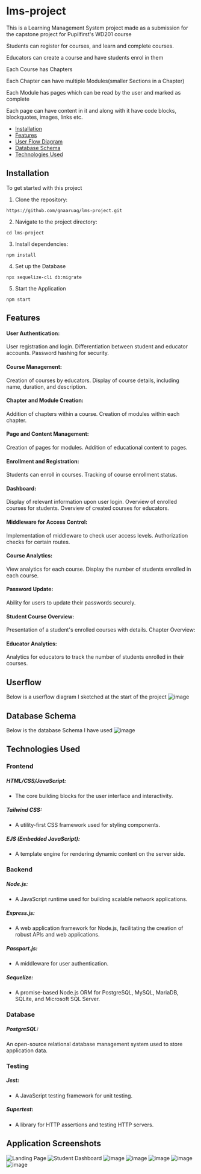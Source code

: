 # lms-project

This is a Learning Management System project made as a submission for the capstone project for Pupilfirst's WD201 course

Students can register for courses, and learn and complete courses.

Educators can create a course and have students enrol in them

Each Course has Chapters

Each Chapter can have multiple Modules(smaller Sections in a Chapter)

Each Module has pages which can be read by the user and marked as complete

Each page can have content in it and along with it have code blocks, blockquotes, images, links etc.


- [Installation](#installation)
- [Features](#features)
- [User Flow Diagram](#userflow)
- [Database Schema](#database-schema)
- [Technologies Used](#technologies-used)


## Installation

To get started with this project
1. Clone the repository:

```
https://github.com/gnaaruag/lms-project.git
```

2. Navigate to the project directory:

```
cd lms-project
```

3. Install dependencies:

```
npm install
```

4. Set up the Database

```
npx sequelize-cli db:migrate

```

5. Start the Application
```
npm start
```

## Features

#### User Authentication:
User registration and login.
Differentiation between student and educator accounts.
Password hashing for security.

#### Course Management:
Creation of courses by educators.
Display of course details, including name, duration, and description.

#### Chapter and Module Creation:
Addition of chapters within a course.
Creation of modules within each chapter.

#### Page and Content Management:
Creation of pages for modules.
Addition of educational content to pages.

#### Enrollment and Registration:
Students can enroll in courses.
Tracking of course enrollment status.

#### Dashboard:
Display of relevant information upon user login.
Overview of enrolled courses for students.
Overview of created courses for educators.

#### Middleware for Access Control:
Implementation of middleware to check user access levels.
Authorization checks for certain routes.

#### Course Analytics:
View analytics for each course.
Display the number of students enrolled in each course.

#### Password Update:
Ability for users to update their passwords securely.

#### Student Course Overview:
Presentation of a student's enrolled courses with details.
Chapter Overview:

#### Educator Analytics:
Analytics for educators to track the number of students enrolled in their courses.

## Userflow

Below is a userflow diagram I sketched at the start of the project
![image](https://github.com/gnaaruag/lms-project/assets/68043860/233075ae-6ca8-4cf2-a415-6e13d0cacdb1)

## Database Schema

Below is the database Schema I have used
![image](https://github.com/gnaaruag/lms-project/assets/68043860/02d5ac93-cad0-4a31-b250-2f5d63131015)

## Technologies Used

### Frontend

##### HTML/CSS/JavaScript:
- The core building blocks for the user interface and interactivity.

##### Tailwind CSS:
- A utility-first CSS framework used for styling components.

##### EJS (Embedded JavaScript):
- A template engine for rendering dynamic content on the server side.

### Backend

##### Node.js:
- A JavaScript runtime used for building scalable network applications.

##### Express.js:
- A web application framework for Node.js, facilitating the creation of robust APIs and web applications.

##### Passport.js:
- A middleware for user authentication.

##### Sequelize:
- A promise-based Node.js ORM for PostgreSQL, MySQL, MariaDB, SQLite, and Microsoft SQL Server.

### Database

##### PostgreSQL:
An open-source relational database management system used to store application data.

### Testing

##### Jest:
- A JavaScript testing framework for unit testing.

#####  Supertest:
- A library for HTTP assertions and testing HTTP servers.

## Application Screenshots
![Landing Page](https://github.com/gnaaruag/lms-project/assets/68043860/4b281ed0-d46f-4a13-a62b-76188a830583)
![Student Dashboard](https://github.com/gnaaruag/lms-project/assets/68043860/dd6b5078-4ec8-4427-ab83-37a56c3058c4)
![image](https://github.com/gnaaruag/lms-project/assets/68043860/cb5a6f92-b932-4eef-8511-6f94db1256f8)
![image](https://github.com/gnaaruag/lms-project/assets/68043860/0051a823-3ce8-47c6-a151-7b422b906710)
![image](https://github.com/gnaaruag/lms-project/assets/68043860/a5eb9a8e-0188-41cc-843b-2da027d7d411)
![image](https://github.com/gnaaruag/lms-project/assets/68043860/2a3fe8cb-6d61-4bf0-925d-cdf064461c8c)
![image](https://github.com/gnaaruag/lms-project/assets/68043860/6ea754b2-175b-4901-9ceb-1b6844337bfc)






